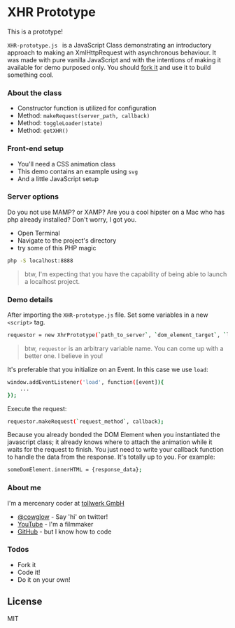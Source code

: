 # XHR Prototype

This is a prototype!

`XHR-prototype.js ` is a JavaScript Class demonstrating an introductory approach to making an XmlHttpRequest with asynchronous 
behaviour. It was made with pure vanilla JavaScript and with the intentions of making it available for demo purposed only.
You should [fork it](https://github.com/cowglow/XHR-Prototype) and use it to build something cool.


### About the class
  - Constructor function is utilized for configuration
  - Method: `makeRequest(server_path, callback)`
  - Method: `toggleLoader(state)`
  - Method: `getXHR()`

### Front-end setup
  - You'll need a CSS animation class
  - This demo contains an example using `svg` 
  - And a little JavaScript setup

### Server options
Do you not use MAMP? or XAMP? Are you a cool hipster on a Mac who has php already installed?
Don't worry, I got you.
  - Open Terminal
  - Navigate to the project's directory
  - try some of this PHP magic
  
  ```sh
  php -S localhost:8888
  ```
 > btw, I'm expecting that you have the capability of being able to launch a localhost project.


### Demo details

After importing the `XHR-prototype.js` file. Set some variables in a new `<script>` tag.

```sh
requestor = new XhrPrototype(`path_to_server`, `dom_element_target`, `loading_animation_css`);
```

> btw, `requestor` is an arbitrary variable name. You can come up with a better one. I believe in you! 


It's preferable that you initialize on an Event. In this case we use `load`:
```sh
window.addEventListener('load', function([event]){
    ...
});
```


Execute the request:
```sh
requestor.makeRequest(`request_method`, callback);
```
Because you already bonded the DOM Element when you instantiated the javascript class; it already knows where to attach the animation while it waits for the request to finish. You just need to write your callback function to handle the data from the response. It's totally up to you. For example:

```sh
someDomElement.innerHTML = {response_data};
```

### About me

I'm a mercenary coder at [tollwerk GmbH](https://github.com/tollwerk)

* [@cowglow](https://twitter.com/cowglow) - Say 'hi' on twitter!
* [YouTube](https://youtube.com/c/cowglow) - I'm a filmmaker
* [GitHub](https://github.com/cowglow) - but I know how to code


### Todos

 - Fork it
 - Code it!
 - Do it on your own!

License
----

MIT
